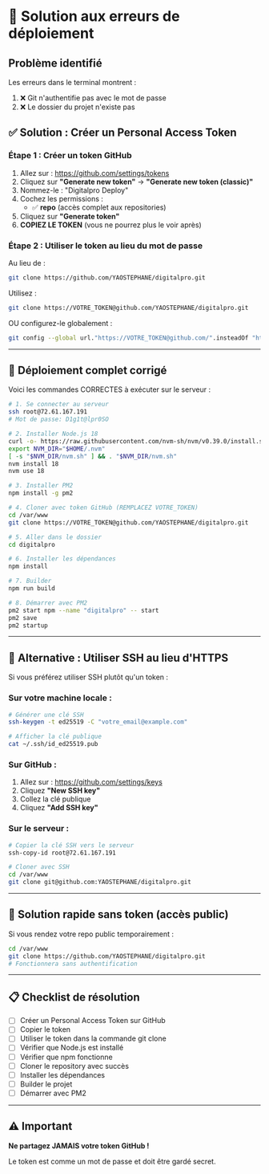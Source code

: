 # 🔧 Solution aux erreurs de déploiement

## Problème identifié

Les erreurs dans le terminal montrent :
1. ❌ Git n'authentifie pas avec le mot de passe
2. ❌ Le dossier du projet n'existe pas

## ✅ Solution : Créer un Personal Access Token

### Étape 1 : Créer un token GitHub

1. Allez sur : https://github.com/settings/tokens
2. Cliquez sur **"Generate new token"** → **"Generate new token (classic)"**
3. Nommez-le : "Digitalpro Deploy"
4. Cochez les permissions :
   - ✅ **repo** (accès complet aux repositories)
5. Cliquez sur **"Generate token"**
6. **COPIEZ LE TOKEN** (vous ne pourrez plus le voir après)

### Étape 2 : Utiliser le token au lieu du mot de passe

Au lieu de :
```bash
git clone https://github.com/YAOSTEPHANE/digitalpro.git
```

Utilisez :
```bash
git clone https://VOTRE_TOKEN@github.com/YAOSTEPHANE/digitalpro.git
```

OU configurez-le globalement :
```bash
git config --global url."https://VOTRE_TOKEN@github.com/".insteadOf "https://github.com/"
```

---

## 🚀 Déploiement complet corrigé

Voici les commandes CORRECTES à exécuter sur le serveur :

```bash
# 1. Se connecter au serveur
ssh root@72.61.167.191
# Mot de passe: D1g1t@lpr0SO

# 2. Installer Node.js 18
curl -o- https://raw.githubusercontent.com/nvm-sh/nvm/v0.39.0/install.sh | bash
export NVM_DIR="$HOME/.nvm"
[ -s "$NVM_DIR/nvm.sh" ] && . "$NVM_DIR/nvm.sh"
nvm install 18
nvm use 18

# 3. Installer PM2
npm install -g pm2

# 4. Cloner avec token GitHub (REMPLACEZ VOTRE_TOKEN)
cd /var/www
git clone https://VOTRE_TOKEN@github.com/YAOSTEPHANE/digitalpro.git

# 5. Aller dans le dossier
cd digitalpro

# 6. Installer les dépendances
npm install

# 7. Builder
npm run build

# 8. Démarrer avec PM2
pm2 start npm --name "digitalpro" -- start
pm2 save
pm2 startup
```

---

## 🔐 Alternative : Utiliser SSH au lieu d'HTTPS

Si vous préférez utiliser SSH plutôt qu'un token :

### Sur votre machine locale :
```bash
# Générer une clé SSH
ssh-keygen -t ed25519 -C "votre_email@example.com"

# Afficher la clé publique
cat ~/.ssh/id_ed25519.pub
```

### Sur GitHub :
1. Allez sur : https://github.com/settings/keys
2. Cliquez **"New SSH key"**
3. Collez la clé publique
4. Cliquez **"Add SSH key"**

### Sur le serveur :
```bash
# Copier la clé SSH vers le serveur
ssh-copy-id root@72.61.167.191

# Cloner avec SSH
cd /var/www
git clone git@github.com:YAOSTEPHANE/digitalpro.git
```

---

## 🎯 Solution rapide sans token (accès public)

Si vous rendez votre repo public temporairement :

```bash
cd /var/www
git clone https://github.com/YAOSTEPHANE/digitalpro.git
# Fonctionnera sans authentification
```

---

## 📋 Checklist de résolution

- [ ] Créer un Personal Access Token sur GitHub
- [ ] Copier le token
- [ ] Utiliser le token dans la commande git clone
- [ ] Vérifier que Node.js est installé
- [ ] Vérifier que npm fonctionne
- [ ] Cloner le repository avec succès
- [ ] Installer les dépendances
- [ ] Builder le projet
- [ ] Démarrer avec PM2

---

## ⚠️ Important

**Ne partagez JAMAIS votre token GitHub !**

Le token est comme un mot de passe et doit être gardé secret.


